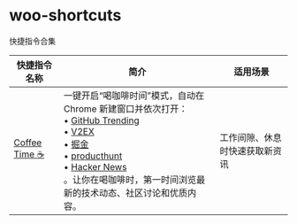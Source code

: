 # woo-shortcuts
快捷指令合集

| 快捷指令名称      | 简介                                                                                                    | 适用场景                       |
|-------------------|---------------------------------------------------------------------------------------------------------|--------------------------------|
| [Coffee Time ☕️](https://www.icloud.com/shortcuts/b7e2c805a66b497eac24915ef30b1983)   | 一键开启“喝咖啡时间”模式，自动在 Chrome 新建窗口并依次打开：<br>• [GitHub Trending](https://github.com/trending)<br>• [V2EX](https://www.v2ex.com/)<br>• [掘金](https://juejin.cn/)<br>• [producthunt](https://www.producthunt.com/)<br>• [Hacker News](https://news.ycombinator.com/) <br>。让你在喝咖啡时，第一时间浏览最新的技术动态、社区讨论和优质内容。 | 工作间隙、休息时快速获取新资讯 |
